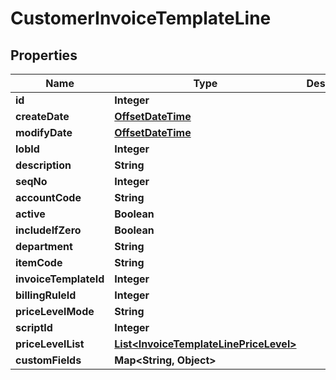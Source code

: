 
# CustomerInvoiceTemplateLine

## Properties
Name | Type | Description | Notes
------------ | ------------- | ------------- | -------------
**id** | **Integer** |  |  [optional]
**createDate** | [**OffsetDateTime**](OffsetDateTime.md) |  |  [optional]
**modifyDate** | [**OffsetDateTime**](OffsetDateTime.md) |  |  [optional]
**lobId** | **Integer** |  | 
**description** | **String** |  |  [optional]
**seqNo** | **Integer** |  |  [optional]
**accountCode** | **String** |  |  [optional]
**active** | **Boolean** |  | 
**includeIfZero** | **Boolean** |  | 
**department** | **String** |  |  [optional]
**itemCode** | **String** |  |  [optional]
**invoiceTemplateId** | **Integer** |  |  [optional]
**billingRuleId** | **Integer** |  | 
**priceLevelMode** | **String** |  | 
**scriptId** | **Integer** |  |  [optional]
**priceLevelList** | [**List&lt;InvoiceTemplateLinePriceLevel&gt;**](InvoiceTemplateLinePriceLevel.md) |  |  [optional]
**customFields** | **Map&lt;String, Object&gt;** |  |  [optional]



